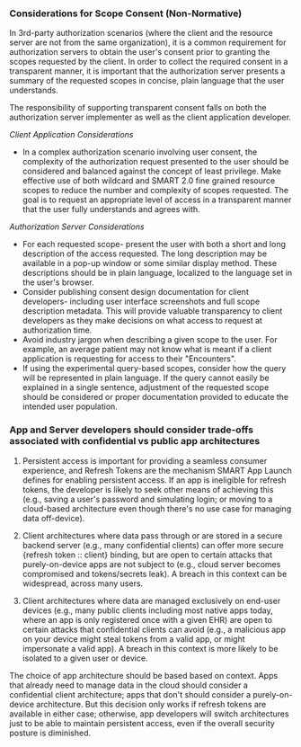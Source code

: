 ### Considerations for Scope Consent (Non-Normative)

In 3rd-party authorization scenarios (where the client and the resource server are not from the same organization), it is a common requirement for authorization servers to obtain the user's consent prior to granting the scopes requested by the client. In order to collect the required consent in a transparent manner, it is important that the authorization server presents a summary of the requested scopes in concise, plain language that the user understands.

The responsibility of supporting transparent consent falls on both the authorization server implementer as well as the client application developer.

*Client Application Considerations*
* In a complex authorization scenario involving user consent, the complexity of the authorization request presented to the user should be considered and balanced against the concept of least privilege. Make effective use of both wildcard and SMART 2.0 fine grained resource scopes to reduce the number and complexity of scopes requested. The goal is to request an appropriate level of access in a transparent manner that the user fully understands and agrees with.

*Authorization Server Considerations*
* For each requested scope- present the user with both a short and long description of the access requested. The long description may be available in a pop-up window or some similar display method. These descriptions should be in plain language, localized to the language set in the user's browser.
* Consider publishing consent design documentation for client developers- including user interface screenshots and full scope description metadata.  This will provide valuable transparency to client developers as they make decisions on what access to request at authorization time.
* Avoid industry jargon when describing a given scope to the user. For example, an average patient may not know what is meant if a client application is requesting for access to their "Encounters".
* If using the experimental query-based scopes, consider how the query will be represented in plain language. If the query cannot easily be explained in a single sentence, adjustment of the requested scope should be considered or proper documentation provided to educate the intended user population.

### App and Server developers should consider trade-offs associated with confidential vs public app architectures

1. Persistent access is important for providing a seamless consumer experience, and Refresh Tokens are the mechanism SMART App Launch defines for enabling persistent access. If an app is ineligible for refresh tokens, the developer is likely to seek other means of achieving this (e.g., saving a user's password and simulating login; or moving to a cloud-based architecture even though there's no use case for managing data off-device).

1. Client architectures where data pass through or are stored in a secure backend server (e.g., many confidential clients) can offer more secure {refresh token :: client} binding, but are open to certain attacks that purely-on-device apps are not subject to (e.g., cloud server becomes compromised and tokens/secrets leak). A breach in this context can be widespread, across many users.

1. Client architectures where data are managed exclusively on end-user devices (e.g., many public clients including most native apps today, where an app is only registered once with a given EHR) are open to certain attacks that confidential clients can avoid (e.g., a malicious app on your device might steal tokens from a valid app, or might impersonate a valid app). A breach in this context is more likely to be isolated to a given user or device.

The choice of app architecture should be based based on context. Apps that already need to manage data in the cloud should consider a confidential client architecture; apps that don't should consider a purely-on-device architecture. But this decision only works if refresh tokens are available in either case; otherwise, app developers will switch architectures just to be able to maintain persistent access, even if the overall security posture is diminished.
